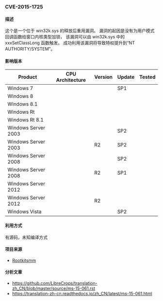 ### CVE-2015-1725

#### 描述

这个是一个位于 win32k.sys 的释放后重用漏洞。 漏洞的起因是没有为用户模式回调函数给窗口内核类型加锁， 该漏洞可以由 win32k.sys 中的 xxxSetClassLong 函数触发。 成功利用该漏洞将导致特权提升到“NT AUTHORITY/SYSTEM”。

#### 影响版本

| Product             | CPU Architecture | Version | Update | Tested |
| ------------------- | ---------------- | ------- | ------ | ------ |
| Windows 7           |                  |         | SP1    |        |
| Windows 8           |                  |         |        |        |
| Windows 8.1         |                  |         |        |        |
| Windows Rt          |                  |         |        |        |
| Windows Rt 8.1      |                  |         |        |        |
| Windows Server 2003 |                  |         | SP2    |        |
| Windows Server 2003 |                  | R2      | SP2    |        |
| Windows Server 2008 |                  |         | SP2    |        |
| Windows Server 2008 |                  | R2      | SP1    |        |
| Windows Server 2012 |                  |         |        |        |
| Windows Server 2012 |                  | R2      |        |        |
| Windows Vista       |                  |         | SP2    |        |

#### 利用方式

有源码，未知编译方式

#### 项目来源

- [Rootkitsmm](https://github.com/Rootkitsmm/MS15-061)

#### 分析文章
- https://github.com/LibreCrops/translation-zh_CN/blob/master/source/ms-15-061.rst
- https://translation-zh-cn.readthedocs.io/zh_CN/latest/ms-15-061.html